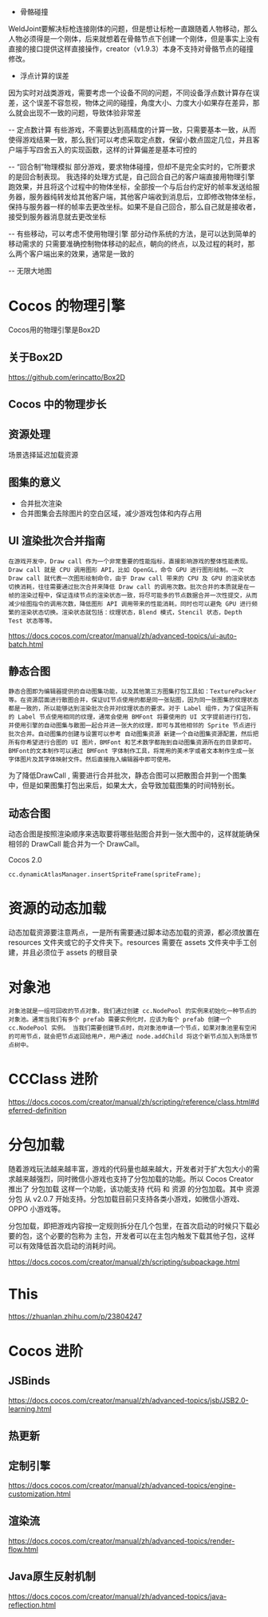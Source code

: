 

- 骨骼碰撞

WeldJoint要解决标枪连接刚体的问题，但是想让标枪一直跟随着人物移动，那么人物必须得是一个刚体，后来就想着在骨骼节点下创建一个刚体，但是事实上没有直接的接口提供这样直接操作，creator（v1.9.3）本身不支持对骨骼节点的碰撞修改。

- 浮点计算的误差

因为实时对战类游戏，需要考虑一个设备不同的问题，不同设备浮点数计算存在误差，这个误差不容忽视，物体之间的碰撞，角度大小、力度大小如果存在差异，那么就会出现不一致的问题，导致体验非常差

-- 定点数计算
有些游戏，不需要达到高精度的计算一致，只需要基本一致，从而使得游戏结果一致，那么我们可以考虑采取定点数，保留小数点固定几位，并且客户端手写四舍五入的实现函数，这样的计算偏差是基本可控的

-- “回合制”物理模拟
部分游戏，要求物体碰撞，但却不是完全实时的，它所要求的是回合制表现。
我选择的处理方式是，自己回合自己的客户端直接用物理引擎跑效果，并且将这个过程中的物体坐标，全部按一个与后台约定好的帧率发送给服务器，服务器纯转发给其他客户端，其他客户端收到消息后，立即修改物体坐标，保持与服务器一样的帧率去更改坐标。如果不是自己回合，那么自己就是接收者，接受到服务器消息就去更改坐标

-- 有些移动，可以考虑不使用物理引擎
部分动作系统的方法，是可以达到简单的移动需求的
只需要准确控制物体移动的起点，朝向的终点，以及过程的耗时，那么两个客户端出来的效果，通常是一致的

-- 无限大地图


# Cocos 的物理引擎

Cocos用的物理引擎是Box2D

## 关于Box2D

https://github.com/erincatto/Box2D

## Cocos 中的物理步长


## 资源处理

场景选择延迟加载资源

## 图集的意义
- 合并批次渲染
- 合并图集会去除图片的空白区域，减少游戏包体和内存占用


## UI 渲染批次合并指南

    在游戏开发中，Draw call 作为一个非常重要的性能指标，直接影响游戏的整体性能表现。Draw call 就是 CPU 调用图形 API，比如 OpenGL，命令 GPU 进行图形绘制。一次 Draw call 就代表一次图形绘制命令，由于 Draw call 带来的 CPU 及 GPU 的渲染状态切换消耗，往往需要通过批次合并来降低 Draw call 的调用次数。批次合并的本质就是在一帧的渲染过程中，保证连续节点的渲染状态一致，将尽可能多的节点数据合并一次性提交，从而减少绘图指令的调用次数，降低图形 API 调用带来的性能消耗，同时也可以避免 GPU 进行频繁的渲染状态切换。渲染状态就包括：纹理状态，Blend 模式，Stencil 状态，Depth Test 状态等等。

https://docs.cocos.com/creator/manual/zh/advanced-topics/ui-auto-batch.html

## 静态合图

    静态合图即为编辑器提供的自动图集功能，以及其他第三方图集打包工具如：TexturePacker 等。在资源层面进行散图合并，保证UI节点使用的都是同一张贴图，因为同一张图集的纹理状态都是一致的，所以能够达到渲染批次合并对纹理状态的要求。对于 Label 组件，为了保证所有的 Label 节点使用相同的纹理，通常会使用 BMFont 将要使用的 UI 文字提前进行打包，并使用引擎的自动图集与散图一起合并进一张大的纹理，即可与其他相邻的 Sprite 节点进行批次合并。自动图集的创建与设置可以参考 自动图集资源 新建一个自动图集资源配置，然后把所有你希望进行合图的 UI 图片，BMFont 和艺术数字都拖到自动图集资源所在的目录即可。BMFont的文本制作可以通过 BMFont 字体制作工具，将常用的美术字或者文本制作生成一张字体图片及其字体映射文件。然后直接拖入编辑器中即可使用。

为了降低DrawCall , 需要进行合并批次，静态合图可以把散图合并到一个图集中，但是如果图集打包出来后，如果太大，会导致加载图集的时间特别长。

## 动态合图

动态合图是按照渲染顺序来选取要将哪些贴图合并到一张大图中的，这样就能确保相邻的 DrawCall 能合并为一个 DrawCall。

Cocos 2.0

```
cc.dynamicAtlasManager.insertSpriteFrame(spriteFrame);
```

# 资源的动态加载

动态加载资源要注意两点，一是所有需要通过脚本动态加载的资源，都必须放置在 resources 文件夹或它的子文件夹下。resources 需要在 assets 文件夹中手工创建，并且必须位于 assets 的根目录


# 对象池

    对象池就是一组可回收的节点对象，我们通过创建 cc.NodePool 的实例来初始化一种节点的对象池。通常当我们有多个 prefab 需要实例化时，应该为每个 prefab 创建一个 cc.NodePool 实例。 当我们需要创建节点时，向对象池申请一个节点，如果对象池里有空闲的可用节点，就会把节点返回给用户，用户通过 node.addChild 将这个新节点加入到场景节点树中。


# CCClass 进阶

https://docs.cocos.com/creator/manual/zh/scripting/reference/class.html#deferred-definition


# 分包加载

随着游戏玩法越来越丰富，游戏的代码量也越来越大，开发者对于扩大包大小的需求越来越强烈，同时微信小游戏也支持了分包加载的功能。所以 Cocos Creator 推出了 分包加载 这样一个功能，该功能支持 代码 和 资源 的分包加载。其中 资源分包 从 v2.0.7 开始支持。分包加载目前只支持各类小游戏，如微信小游戏、OPPO 小游戏等。

分包加载，即把游戏内容按一定规则拆分在几个包里，在首次启动的时候只下载必要的包，这个必要的包称为 主包，开发者可以在主包内触发下载其他子包，这样可以有效降低首次启动的消耗时间。

https://docs.cocos.com/creator/manual/zh/scripting/subpackage.html

# This

https://zhuanlan.zhihu.com/p/23804247



# Cocos 进阶


## JSBinds


https://docs.cocos.com/creator/manual/zh/advanced-topics/jsb/JSB2.0-learning.html


## 热更新



## 定制引擎

https://docs.cocos.com/creator/manual/zh/advanced-topics/engine-customization.html

## 渲染流

https://docs.cocos.com/creator/manual/zh/advanced-topics/render-flow.html


## Java原生反射机制

https://docs.cocos.com/creator/manual/zh/advanced-topics/java-reflection.html
